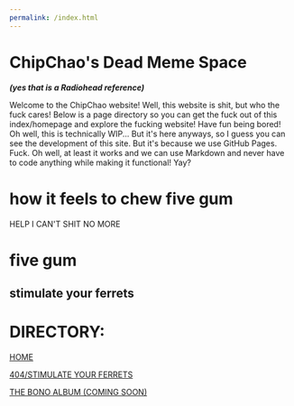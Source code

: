 ```yaml
---
permalink: /index.html
---
```


# ChipChao's Dead Meme Space
***(yes that is a Radiohead reference)***

Welcome to the ChipChao website! Well, this website is shit, but who the fuck cares! Below is a page directory so you can get the fuck out of this index/homepage and explore the fucking website! Have fun being bored! Oh well, this is technically WIP... But it's here anyways, so I guess you can see the development of this site. But it's because we use GitHub Pages. Fuck. Oh well, at least it works and we can use Markdown and never have to code anything while making it functional! Yay?

# how it feels to chew five gum

HELP I CAN'T SHIT NO MORE

# five gum

## stimulate your ferrets

# DIRECTORY:

[HOME](https://chipchao.github.io/index.html)

[404/STIMULATE YOUR FERRETS](https://chipchao.github.io/stimulateyourferrets.html)

[THE BONO ALBUM (COMING SOON)](https://chipchao.github.io/the_bono_album.html)
